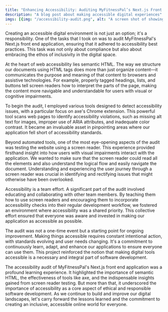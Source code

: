 ```yaml
---
title: "Enhancing Accessibility: Auditing MyFitnessPal’s Next.js Front End"
description: "A blog post about making accessible digital experiences"
imgs: [{img: "/accessibility-audit.png", alt: "A screen shot of showing an example of semantic HTML with describing different sections of the page"}]
---
```


Creating an accessible digital environment is not just an option; it's a responsibility. One of the tasks that I took on was to audit MyFitnessPal's Next.js front end application, ensuring that it adhered to accessibility best practices. This task was not only about compliance but also about embracing the ethos of inclusivity in the digital space. 

At the heart of web accessibility lies semantic HTML. The way we structure our documents using HTML tags does more than just organize content—it communicates the purpose and meaning of that content to browsers and assistive technologies. For example, properly tagged headings, lists, and buttons tell screen readers how to interpret the parts of the page, making the content more navigable and understandable for users with visual or cognitive impairments.

To begin the audit, I employed various tools designed to detect accessibility issues, with a particular focus on axe's Chrome extension. This powerful tool scans web pages to identify accessibility violations, such as missing alt text for images, improper use of ARIA attributes, and inadequate color contrast. It became an invaluable asset in pinpointing areas where our application fell short of accessibility standards.

Beyond automated tools, one of the most eye-opening aspects of the audit was testing the website using a screen reader. This experience provided firsthand insight into how users with visual impairments interact with the application. We wanted to make sure that the screen reader could read all the elements and also understand the logical flow and easily navigate the document. Understanding and experiencing the user journey through a screen reader was crucial in identifying and rectifying issues that might otherwise have been overlooked.

Accessibility is a team effort. A significant part of the audit involved educating and collaborating with other team members. By teaching them how to use screen readers and encouraging them to incorporate accessibility checks into their regular development workflow, we fostered an environment where accessibility was a shared priority. This collective effort ensured that everyone was aware and invested in making our application as accessible as possible.

The audit was not a one-time event but a starting point for ongoing improvement. Making things accessible requires constant intentional action, with standards evolving and user needs changing. It's a commitment to continuously learn, adapt, and enhance our applications to ensure everyone can use them. This project reinforced the notion that making digital tools accessible is a necessary and integral part of software development.

The accessibility audit of MyFitnessPal's Next.js front end application was a profound learning experience. It highlighted the importance of semantic HTML, the effectiveness of tools like axe, and the indispensable insights gained from screen reader testing. But more than that, it underscored the importance of accessibility as a core aspect of ethical and responsible software development. As we continue to build and improve our digital landscapes, let's carry forward the lessons learned and the commitment to creating an inclusive, accessible online world for everyone.